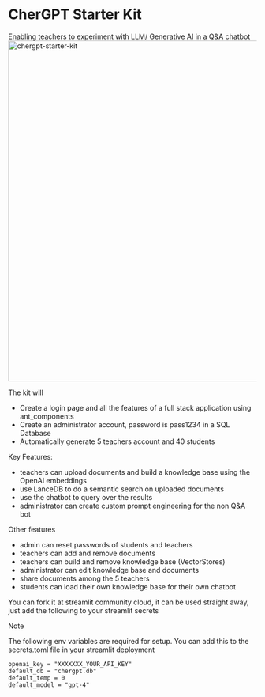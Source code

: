 # CherGPT Starter Kit
Enabling teachers to experiment with LLM/ Generative AI in a Q&A chatbot
<img width="689" alt="chergpt-starter-kit" src="https://github.com/String-sg/chergpt-starter-kit/assets/44336310/3d8ce9e7-acf8-44e9-b28a-19156cc6dbe8">

The kit will 
 - Create a login page and all the features of a full stack application using ant_components 
 - Create an administrator account, password is pass1234 in a SQL Database
 - Automatically generate 5 teachers account and 40 students

Key Features:
 -  teachers can upload documents and build a knowledge base using the OpenAI embeddings
 -  use LanceDB to do a semantic search on uploaded documents
 -  use the chatbot to query over the results
 -  administrator can create custom prompt engineering for the non Q&A bot

Other features
 - admin can reset passwords of students and teachers
 - teachers can add and remove documents 
 - teachers can build and remove knowledge base (VectorStores)
 - administrator can edit knowledge base and documents
 - share documents among the 5 teachers
 - students can load their own knowledge base for their own chatbot

You can fork it at streamlit community cloud, it can be used straight away, just add the following to your streamlit secrets

> [!NOTE]
> The following env variables are required for setup. You can add this to the secrets.toml file in your streamlit deployment 
```
openai_key = "XXXXXXX_YOUR_API_KEY"
default_db = "chergpt.db"
default_temp = 0
default_model = "gpt-4"
```
